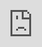 ```yaml
---
title: Aista Magic Cloud, Open Source, Low-Code, and Hyperlambda
description: Aista Magic Cloud is an Open Source Low-Code web application generator allowing you to create your web apps by clicking a button.
og_image: https://raw.githubusercontent.com/polterguy/polterguy.github.io/master/images/hyper-ide-actions.jpg
---
```


<div class="video">
<iframe width="560" height="315" style="position:absolute; top:0; left:0; width:100%; height:100%;" src="https://www.youtube.com/embed/yh0H7Rsrrq4" frameborder="0" allow="accelerometer; autoplay; encrypted-media; gyroscope; picture-in-picture" allowfullscreen></iframe>
</div>

# Aista Magic Cloud, Open Source, Low-Code, and Hyperlambda

Aista Magic Cloud is an Open Source Low-Code web application generator allowing you to create your web apps
by clicking a button. It works by automatically wrapping your existing database into HTTP Web API CRUD endpoints,
for then to generate an Angular frontend for you based upon your Web API.

Magic Cloud is [100% open source](https://github.com/polterguy/magic), and you can freely use it in your proprietary (closed source) projects. Magic
supports MySQL, Microsoft SQL Server, and PostgreSQL, in addition to NoSQL. Magic contains its own DSL called
Hyperlambda, similar to YAML in structure, allowing you to _"declare"_ your logic using syntax resembling that
of YAML. This makes it a perfect _"first programming"_ language, due to that it's an extremely high level
abstraction, eliminating most of the problems from traditional programming languages. Below is a screenshot of
[Hyper IDE](/documentation/magic/components/hyper-ide/), a fully fledged web based IDE, allowing you to create
your web apps by simply clicking a button.

![Magic's Hyper IDE](https://raw.githubusercontent.com/polterguy/polterguy.github.io/master/images/folder-structure.jpg)

In addition to Hyper IDE, Magic contains a web based SQL _"workbench"_ allowing you to execute SQL towards
your database of choice, integrated audit logging, the Bazar which is an integrated _"AppStore"_ for your
server allowing you to install micro services on the fly, a web based terminal, and literally everything
you need from a modern software development platform. This comes in _addition_ to the fact that Magic
_automatically creates 83% of your backend code in seconds_, without you even having to lift a finger.
On top of this, Magic also automatically creates _"assumptions"_ for you, that are high level integration tests.
Think _"automatically generated unit tests"_ to understand the idea here. Below is a screenshot of the assumptions
component in Magic.

![Assumptions](https://raw.githubusercontent.com/polterguy/polterguy.github.io/master/images/assumptions.jpg)

In addition to the above, Magic Cloud also contains its own integrated _"Swagger"_ component, allowing you
to instantly invoke your HTTP endpoints, immediately after having created your code. Below is a screenshot.

![Endpoints](https://raw.githubusercontent.com/polterguy/polterguy.github.io/master/images/endpoints.jpg)

All in all, Aista Magic Cloud is your one stop shop for _everything_ related to web application development,
allowing you to generate 80% of your web application's code 100% automatically, by simply clicking a button.
And more importantly, Magic is Open Source, Free Software, and free of charge to use in your own projects.
Magic Cloud is the copyright of Aista Ltd, a Cypriot based company that actively maintains and supports
Magic Cloud. You can contact Aista [here](mailto:info@aista.com).

* [Getting Started](/tutorials/getting-started/)
* [Tutorials](/tutorials/)
* [Docs](/documentation/)
